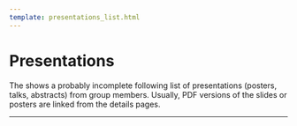 ```yaml
---
template: presentations_list.html
---
```


# Presentations

The shows a probably incomplete following list of presentations (posters, talks, abstracts) from group members.
Usually, PDF versions of the slides or posters are linked from the details pages.

----